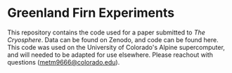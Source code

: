 # Greenland Firn Experiments

This repository contains the code used for a paper submitted to _The Cryosphere_. Data can be found on Zenodo, and code can be found here. This code was used on the University of Colorado's Alpine supercomputer, and will needed to be adapted for use elsewhere. Please reachout with questions (metm9666@colorado.edu).
